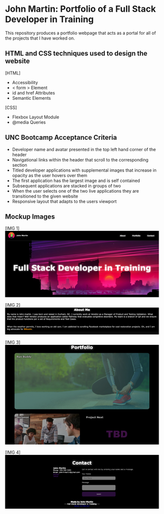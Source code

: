 # John Martin: Portfolio of a Full Stack Developer in Training
This repository produces a portfolio webpage that acts as a portal for all of the projects that I have worked on.

## HTML and CSS techniques used to design the website
[HTML]
- Accessibility
- < form > Element
- id and href Attributes
- Semantic Elements

[CSS]
- Flexbox Layout Module
- @media Queries
  
## UNC Bootcamp Acceptance Criteria
- Developer name and avatar presented in the top left hand corner of the header
- Navigational links within the header that scroll to the corresponding section
- Titled developer applications with supplemental images that increase in opacity as the user hovers over them
- The first application has the largest image and is self contained
- Subsequent applications are stacked in groups of two
- When the user selects one of the two live applications they are transitioned to the given website
- Responsive layout that adapts to the users viewport

## Mockup Images
[IMG 1]
![JM_Portfolio Mockup IMG 1](https://github.com/gemsjohn/JM_Portfolio/blob/main/assets/img/Mockup/Mockup_1.png)

[IMG 2]
![JM_Portfolio Mockup IMG 2](https://github.com/gemsjohn/JM_Portfolio/blob/main/assets/img/Mockup/Mockup_2.png)

[IMG 3]
![JM_Portfolio Mockup IMG 3](https://github.com/gemsjohn/JM_Portfolio/blob/main/assets/img/Mockup/Mockup_3.png)

[IMG 4]
![JM_Portfolio Mockup IMG 4](https://github.com/gemsjohn/JM_Portfolio/blob/main/assets/img/Mockup/Mockup_4.png)
